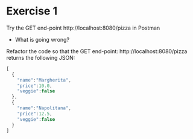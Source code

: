 # Exercise 1

Try the GET end-point http://localhost:8080/pizza in Postman
* What is going wrong?

Refactor the code so that the GET end-point: http://localhost:8080/pizza returns the following JSON:
```javascript
[
  {
    "name":"Margherita",
    "price":10.0,
    "veggie":false
  },
  {
    "name":"Napolitana",
    "price":12.5,
    "veggie":false
  }
]